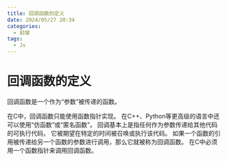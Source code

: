 ```yaml
---
title: 回调函数的定义
date: 2024/05/27 20:34
categories:
  - 前端
tags:
  - Js
---
```

# 回调函数的定义

回调函数是一个作为“参数”被传递的函数。

在C中，回调函数只能使用函数指针实现。
在C++、Python等更高级的语言中还可以使用“仿函数”或“匿名函数”。
回调基本上是指任何作为参数传递给其他代码的可执行代码， 它被期望在特定的时间被召唤或执行该代码。
如果一个函数的引用被传递给另一个函数的参数进行调用，那么它就被称为回调函数。
在C中必须用一个函数指针来调用回调函数。

​